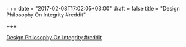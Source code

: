 +++
date = "2017-02-08T17:02:05+03:00"
draft = false
title = "Design Philosophy On Integrity  #reddit"

+++

<p><a href="https://t.co/BkQ08gr6bR">Design Philosophy On Integrity  #reddit</a></p>
